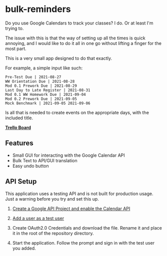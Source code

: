 # bulk-reminders

Do you use Google Calendars to track your classes? I do. Or at least I'm trying to.

The issue with this is that the way of setting up all the times is quick annoying, and I would like to do it all in one go without lifting a finger for the most part.

This is a very small app designed to do that exactly.

For example, a simple input like such:

```
Pre-Test Due | 2021-08-27
WW Orientation Due | 2021-08-28
Mod 0.1 Prework Due | 2021-08-29
Last Day to Late Register | 2021-08-31
Mod 0.1 WW Homework Due | 2021-09-04
Mod 0.2 Prework Due | 2021-09-05
Mock Benchmark | 2021-09-05 2021-09-06
```

Is all that is needed to create events on the appropriate days, with the included title.

**[Trello Board](https://trello.com/b/HpcVCoql/bulk-reminders)**

## Features

- Small GUI for interacting with the Google Calendar API
- Bulk Text to API/GUI translation
- Easy undo button

## API Setup

This application uses a testing API and is not built for production usage. Just a warning before you try and set this up.

1. [Create a Google API Project and enable the Calendar API](https://developers.google.com/calendar/api/quickstart/python)

2. [Add a user as a test user](https://i.imgur.com/wKp0ipd.png)

3. Create OAuth2.0 Credentials and download the file. Rename it and place it in the root of the repository directory.

4. Start the application. Follow the prompt and sign in with the test user you added.
